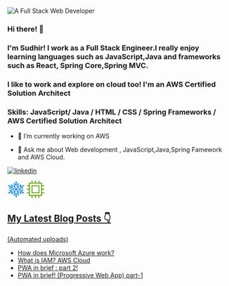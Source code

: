![A Full Stack Web Developer](https://media-exp1.licdn.com/dms/image/C561BAQEUTj_4I-fzJg/company-background_10000/0?e=2159024400&v=beta&t=ruawNuGMCiCJ15QAVo500lGifLXYFz-5EmGCI2aJhGM)

<!---
- 👋 Hi, I’m @currently-not-available
- 👀 I’m interested in ...
- 🌱 I’m currently learning ...
- 💞️ I’m looking to collaborate on ...
- 📫 How to reach me ...
--->
### Hi there! 👋

### I'm Sudhir! I work as a Full Stack Engineer.I really enjoy learning languages such as JavaScript,Java and frameworks such as React, Spring Core,Spring MVC.

### I like to work and explore on cloud too! I'm an AWS Certified Solution Architect

### Skills: JavaScript/ Java / HTML / CSS / Spring Frameworks / AWS Certified Solution Architect 


- 🔭 I’m currently working on AWS 
 
- 💬 Ask me about Web development , JavaScript,Java,Spring Famework and AWS Cloud.


[<img src='https://cdn.jsdelivr.net/npm/simple-icons@3.0.1/icons/linkedin.svg' alt='linkedin' height='40'>](https://www.linkedin.com/in/sudhirdontha/)  


<a href='https://archiveprogram.github.com/'><img src='https://raw.githubusercontent.com/acervenky/animated-github-badges/master/assets/acbadge.gif' width='40' height='40'></a> <a href='https://docs.github.com/en/developers'><img src='https://raw.githubusercontent.com/acervenky/animated-github-badges/master/assets/devbadge.gif' width='40' height='40'>
 
## My Latest Blog Posts 👇
<!-- HASHNODE_BLOG:START -->
 (Automated uploads)
- [How does Microsoft Azure work?](https://sudhirdontha.hashnode.dev/how-does-microsoft-azure-work-ckq9wrc3f01tvm0s1960ge1u1)
- [What is IAM? 
AWS Cloud](https://sudhirdontha.hashnode.dev/what-is-iam-aws-cloud-ckiue2r7g0emr33s11ja68kdn)
- [PWA in brief : 
part 2!](https://sudhirdontha.hashnode.dev/pwa-in-brief-part-2-ckisuh7ii05cb33s12bgmavyi)
- [PWA in brief! (Progressive Web App)
part-1](https://sudhirdontha.hashnode.dev/pwa-in-brief-part-1-ckisschlk04t433s1go6v4cqh)
<!-- HASHNODE_BLOG:END -->

